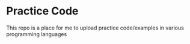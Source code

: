 # Practice Code

This repo is a place for me to upload practice code/examples in various programming languages
